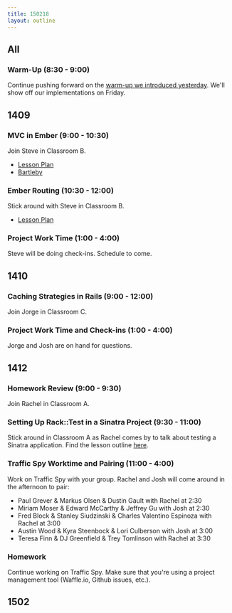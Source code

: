 ```yaml
---
title: 150218
layout: outline
---
```


## All

### Warm-Up (8:30 - 9:00)

Continue pushing forward on the [warm-up we introduced yesterday][wu]. We'll show off our implementations on Friday.

[wu]: http://www.reddit.com/r/dailyprogrammer/comments/2ug3hx/20150202_challenge_200_easy_floodfill/

## 1409

### MVC in Ember (9:00 - 10:30)

Join Steve in Classroom B.

* [Lesson Plan](https://github.com/turingschool/lesson_plans/blob/master/ruby_04-apis_and_scalability/mvc_in_ember.markdown)
* [Bartleby](https://github.com/turingschool-examples/bartleby)

### Ember Routing (10:30 - 12:00)

Stick around with Steve in Classroom B.

* [Lesson Plan](https://github.com/turingschool/lesson_plans/blob/master/ruby_04-apis_and_scalability/ember_routing.markdown)

### Project Work Time (1:00 - 4:00)

Steve will be doing check-ins. Schedule to come.

## 1410

### Caching Strategies in Rails (9:00 - 12:00)

Join Jorge in Classroom C.

### Project Work Time and Check-ins (1:00 - 4:00)

Jorge and Josh are on hand for questions.

## 1412

### Homework Review (9:00 - 9:30)

Join Rachel in Classroom A.

### Setting Up Rack::Test in a Sinatra Project (9:30 - 11:00)

Stick around in Classroom A as Rachel comes by to talk about testing a Sinatra application. Find the lesson outline [here](https://github.com/turingschool/lesson_plans/blob/master/ruby_02-web_applications_with_ruby/rack_test_in_sinatra.markdown). 

### Traffic Spy Worktime and Pairing (11:00 - 4:00)

Work on Traffic Spy with your group. Rachel and Josh will come around in the afternoon to pair:

* Paul Grever & Markus Olsen & Dustin Gault with Rachel at 2:30
* Miriam Moser & Edward McCarthy & Jeffrey Gu with Josh at 2:30
* Fred Block & Stanley Siudzinski & Charles Valentino Espinoza with Rachel at 3:00 
* Austin Wood & Kyra Steenbock & Lori Culberson with Josh at 3:00 
* Teresa Finn & DJ Greenfield & Trey Tomlinson with Rachel at 3:30

### Homework

Continue working on Traffic Spy. Make sure that you're using a project management tool (Waffle.io, Github issues, etc.). 

## 1502
